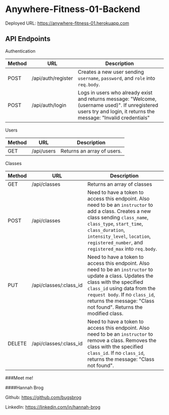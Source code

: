 # Anywhere-Fitness-01-Backend

Deployed URL: https://anywhere-fitness-01.herokuapp.com

## API Endpoints
Authentication

| Method | URL                | Description                                                                                                                                                         |
|--------|--------------------|---------------------------------------------------------------------------------------------------------------------------------------------------------------------|
| POST   | /api/auth/register | Creates a new user sending `username`, `password`, and `role` into `req.body`.                                                                                      |
| POST   | /api/auth/login    | Logs in users who already exist and returns message: "Welcome, (username used)". If unregistered users try and login, it returns the message: "Invalid credentials" |

Users

| Method | URL            | Description                                                                                            |
|--------|----------------|--------------------------------------------------------------------------------------------------------|
| GET    | /api/users     | Returns an array of users.                                                                             |

Classes

| Method | URL                    | Description                                                                                                                                                                                                                                                                     |
|--------|------------------------|---------------------------------------------------------------------------------------------------------------------------------------------------------------------------------------------------------------------------------------------------------------------------------|
| GET    | /api/classes           | Returns an array of classes                                                                                                                                                                                                                                                     |
| POST   | /api/classes           | Need to have a token to access this endpoint. Also need to be an `instructor` to add a class. Creates a new class sending `class_name`, `class_type`, `start_time`, `class_duration`, `intensity_level`, `location`, `registered_number`, and `registered_max` into `req.body`. |
| PUT    | /api/classes/:class_id | Need to have a token to access this endpoint. Also need to be an `instructor` to update a class. Updates the class with the specified `class_id` using data from the `request body`. If no `class_id`, returns the message: "Class not found". Returns the modified class.      |
| DELETE | /api/classes/:class_id | Need to have a token to access this endpoint. Also need to be an `instructor` to remove a class. Removes the class with the specified `class_id`. If no `class_id`, returns the message: "Class not found".                                                                     |

###Meet me!

####Hannah Brog

Github: https://github.com/bugsbrog

LinkedIn: https://linkedin.com/in/hannah-brog